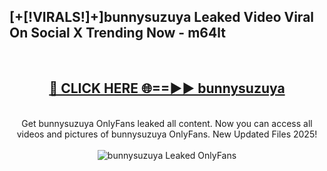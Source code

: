 <h2>[+[!VIRALS!]+]bunnysuzuya Leaked Video Viral On Social X Trending Now - m64lt</h2>
<br>
<div align="center">
<h2><a href="https://libra.edu.pl?bunnysuzuya" rel="nofollow">🔴 CLICK HERE 🌐==►► bunnysuzuya</a></h2>
<br>
Get bunnysuzuya OnlyFans leaked all content. Now you can access all videos and pictures of bunnysuzuya OnlyFans. New Updated Files 2025!
<br>
<br>
<a href="https://libra.edu.pl?bunnysuzuya" rel="nofollow" data-target="animated-image.originalLink"><img src="https://i.ibb.co.com/WyWwxjT/player-gif2.gif" alt="bunnysuzuya Leaked OnlyFans" style="max-width: 100%; display: inline-block;" data-target="animated-image.originalImage"></a>
</div>
<br>